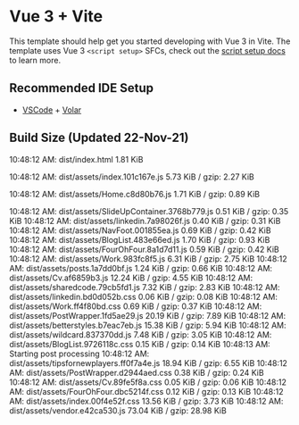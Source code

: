 # Vue 3 + Vite

This template should help get you started developing with Vue 3 in Vite. The template uses Vue 3 `<script setup>` SFCs, check out the [script setup docs](https://v3.vuejs.org/api/sfc-script-setup.html#sfc-script-setup) to learn more.

## Recommended IDE Setup

- [VSCode](https://code.visualstudio.com/) + [Volar](https://marketplace.visualstudio.com/items?itemName=johnsoncodehk.volar)

## Build Size (Updated 22-Nov-21)

10:48:12 AM: dist/index.html                             1.81 KiB

10:48:12 AM: dist/assets/index.101c167e.js               5.73 KiB / gzip: 2.27 KiB

10:48:12 AM: dist/assets/Home.c8d80b76.js                1.71 KiB / gzip: 0.89 KiB

10:48:12 AM: dist/assets/SlideUpContainer.3768b779.js    0.51 KiB / gzip: 0.35 KiB
10:48:12 AM: dist/assets/linkedin.7a98026f.js            0.40 KiB / gzip: 0.31 KiB
10:48:12 AM: dist/assets/NavFoot.001855ea.js             0.69 KiB / gzip: 0.42 KiB
10:48:12 AM: dist/assets/BlogList.483e66ed.js            1.70 KiB / gzip: 0.93 KiB
10:48:12 AM: dist/assets/FourOhFour.8a1d7d11.js          0.59 KiB / gzip: 0.42 KiB
10:48:12 AM: dist/assets/Work.983fc8f5.js                6.31 KiB / gzip: 2.75 KiB
10:48:12 AM: dist/assets/posts.1a7dd0bf.js               1.24 KiB / gzip: 0.66 KiB
10:48:12 AM: dist/assets/Cv.af6859b3.js                  12.24 KiB / gzip: 4.55 KiB
10:48:12 AM: dist/assets/sharedcode.79cb5fd1.js          7.32 KiB / gzip: 2.83 KiB
10:48:12 AM: dist/assets/linkedin.bd0d052b.css           0.06 KiB / gzip: 0.08 KiB
10:48:12 AM: dist/assets/Work.ff4f80bd.css               0.69 KiB / gzip: 0.37 KiB
10:48:12 AM: dist/assets/PostWrapper.1fd5ae29.js         20.19 KiB / gzip: 7.89 KiB
10:48:12 AM: dist/assets/betterstyles.b7eac7eb.js        15.38 KiB / gzip: 5.94 KiB
10:48:12 AM: dist/assets/wildcard.837370dd.js            7.48 KiB / gzip: 3.05 KiB
10:48:12 AM: dist/assets/BlogList.9726118c.css           0.15 KiB / gzip: 0.14 KiB
10:48:13 AM: Starting post processing
10:48:12 AM: dist/assets/tipsfornewplayers.ff0f7a4e.js   18.94 KiB / gzip: 6.55 KiB
10:48:12 AM: dist/assets/PostWrapper.d2944aed.css        0.38 KiB / gzip: 0.24 KiB
10:48:12 AM: dist/assets/Cv.89fe5f8a.css                 0.05 KiB / gzip: 0.06 KiB
10:48:12 AM: dist/assets/FourOhFour.dbc5214f.css         0.12 KiB / gzip: 0.13 KiB
10:48:12 AM: dist/assets/index.00f4e52f.css              13.56 KiB / gzip: 3.73 KiB
10:48:12 AM: dist/assets/vendor.e42ca530.js              73.04 KiB / gzip: 28.98 KiB
